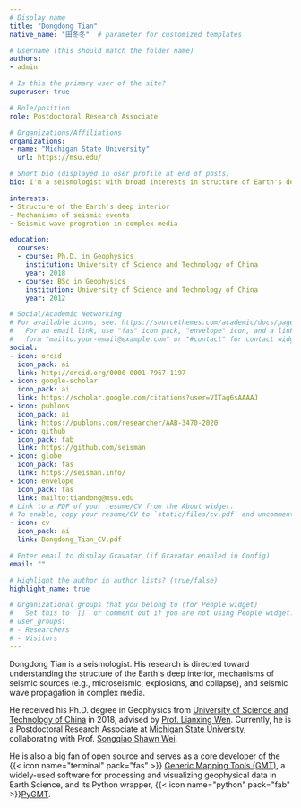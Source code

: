 ```yaml
---
# Display name
title: "Dongdong Tian"
native_name: "田冬冬"  # parameter for customized templates

# Username (this should match the folder name)
authors:
- admin

# Is this the primary user of the site?
superuser: true

# Role/position
role: Postdoctoral Research Associate

# Organizations/Affiliations
organizations:
- name: "Michigan State University"
  url: https://msu.edu/

# Short bio (displayed in user profile at end of posts)
bio: I'm a seismologist with broad interests in structure of Earth's deep interior and mechanims of small seismic events.

interests:
- Structure of the Earth's deep interior
- Mechanisms of seismic events
- Seismic wave progration in complex media

education:
  courses:
  - course: Ph.D. in Geophysics
    institution: University of Science and Technology of China
    year: 2018
  - course: BSc in Geophysics
    institution: University of Science and Technology of China
    year: 2012

# Social/Academic Networking
# For available icons, see: https://sourcethemes.com/academic/docs/page-builder/#icons
#   For an email link, use "fas" icon pack, "envelope" icon, and a link in the
#   form "mailto:your-email@example.com" or "#contact" for contact widget.
social:
- icon: orcid
  icon_pack: ai
  link: http://orcid.org/0000-0001-7967-1197
- icon: google-scholar
  icon_pack: ai
  link: https://scholar.google.com/citations?user=VITag6sAAAAJ
- icon: publons
  icon_pack: ai
  link: https://publons.com/researcher/AAB-3470-2020
- icon: github
  icon_pack: fab
  link: https://github.com/seisman
- icon: globe
  icon_pack: fas
  link: https://seisman.info/
- icon: envelope
  icon_pack: fas
  link: mailto:tiandong@msu.edu
# Link to a PDF of your resume/CV from the About widget.
# To enable, copy your resume/CV to `static/files/cv.pdf` and uncomment the lines below.
- icon: cv
  icon_pack: ai
  link: Dongdong_Tian_CV.pdf

# Enter email to display Gravatar (if Gravatar enabled in Config)
email: ""

# Highlight the author in author lists? (true/false)
highlight_name: true

# Organizational groups that you belong to (for People widget)
#   Set this to `[]` or comment out if you are not using People widget.
# user_groups:
# - Researchers
# - Visitors
---
```


Dongdong Tian is a seismologist. His research is directed toward understanding
the structure of the Earth's deep interior,
mechanisms of seismic sources (e.g., microseismic, explosions, and collapse),
and seismic wave propagation in complex media.

He received his Ph.D. degree in Geophysics from
[University of Science and Technology of China](http://en.ustc.edu.cn/) in 2018,
advised by [Prof. Lianxing Wen](http://geophysics.geo.sunysb.edu/wen/).
Currently, he is a Postdoctoral Research Associate at
[Michigan State University](https://msu.edu/),
collaborating with Prof. [Songqiao Shawn Wei](https://sites.google.com/a/msu.edu/swei/).

He is also a big fan of open source and serves as a core developer of the
{{< icon name="terminal" pack="fas" >}} [Generic Mapping Tools (GMT)](https://www.generic-mapping-tools.org/),
a widely-used software for processing and visualizing geophysical data in Earth Science,
and its Python wrapper, {{< icon name="python" pack="fab" >}}[PyGMT](https://www.pygmt.org/).
